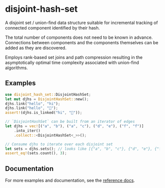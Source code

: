 # disjoint-hash-set

A disjoint set / union-find data structure suitable for incremental
tracking of connected component identified by their hash.

The total number of components does not need to be known in advance.
Connections between components and the components themselves can be added
as they are discovered.

Employs rank-based set joins and path compression resulting in the
asymptotically optimal time complexity associated with union-find
algorithms.

## Examples

```rust
use disjoint_hash_set::DisjointHashSet;
let mut djhs = DisjointHashSet::new();
djhs.link("hello", "hi");
djhs.link("hello", "👋");
assert!(djhs.is_linked("hi", "👋"));

// `DisjointHashSet` can be built from an iterator of edges
let djhs = vec![("a", "b"), ("a", "c"), ("d", "e"), ("f", "f")]
    .into_iter()
    .collect::<DisjointHashSet<_>>();

// Consume djhs to iterate over each disjoint set
let sets = djhs.sets(); // looks like [{"a", "b", "c"}, {"d", "e"}, {"f"}]
assert_eq!(sets.count(), 3);
```

## Documentation

For more examples and documentation, see the [reference docs](https://docs.rs/disjoint-hash-set).
